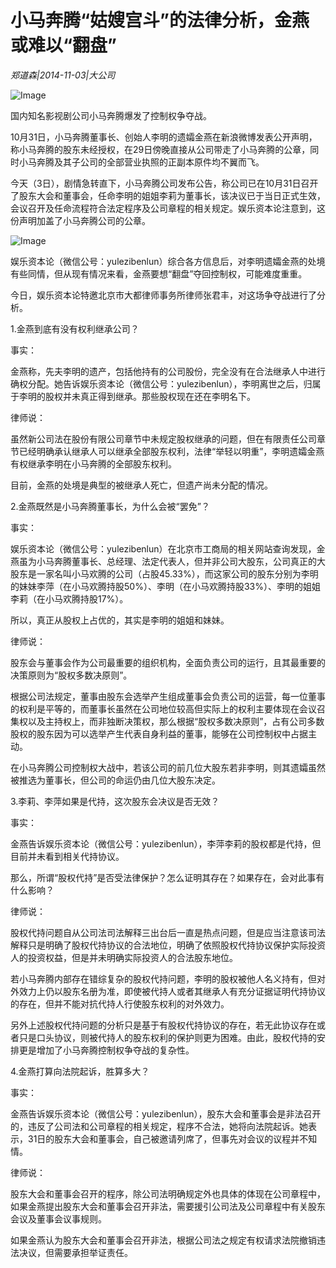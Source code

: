 # 小马奔腾“姑嫂宫斗”的法律分析，金燕或难以“翻盘”

*郑道森|2014-11-03|大公司*

![Image](http://p2.pstatp.com/large/pgc-image/15216179852124e5be8ae45)

国内知名影视剧公司小马奔腾爆发了控制权争夺战。

10月31日，小马奔腾董事长、创始人李明的遗孀金燕在新浪微博发表公开声明，称小马奔腾的股东未经授权，在29日傍晚直接从公司带走了小马奔腾的公章，同时小马奔腾及其子公司的全部营业执照的正副本原件均不翼而飞。

今天（3日），剧情急转直下，小马奔腾公司发布公告，称公司已在10月31日召开了股东大会和董事会，任命李明的姐姐李莉为董事长，该决议已于当日正式生效，会议召开及任命流程符合法定程序及公司章程的相关规定。娱乐资本论注意到，这份声明加盖了小马奔腾公司的公章。

![Image](http://p2.pstatp.com/large/pgc-image/152161798526483bcc768db)

娱乐资本论（微信公号：yulezibenlun）综合各方信息后，对李明遗孀金燕的处境有些同情，但从现有情况来看，金燕要想“翻盘”夺回控制权，可能难度重重。

今日，娱乐资本论特邀北京市大都律师事务所律师张君丰，对这场争夺战进行了分析。

1.金燕到底有没有权利继承公司？

事实：

金燕称，先夫李明的遗产，包括他持有的公司股份，完全没有在合法继承人中进行确权分配。她告诉娱乐资本论（微信公号：yulezibenlun），李明离世之后，归属于李明的股权并未真正得到继承。那些股权现在还在李明名下。

律师说：

虽然新公司法在股份有限公司章节中未规定股权继承的问题，但在有限责任公司章节已经明确承认继承人可以继承全部股东权利，法律“举轻以明重”，李明遗孀金燕有权继承李明在小马奔腾的全部股东权利。

目前，金燕的处境是典型的被继承人死亡，但遗产尚未分配的情况。

2.金燕既然是小马奔腾董事长，为什么会被“罢免”？

事实：

娱乐资本论（微信公号：yulezibenlun）在北京市工商局的相关网站查询发现，金燕虽为小马奔腾董事长、总经理、法定代表人，但并非公司大股东，公司真正的大股东是一家名叫小马欢腾的公司（占股45.33%），而这家公司的股东分别为李明的妹妹李萍（在小马欢腾持股50%）、李明（在小马欢腾持股33%）、李明的姐姐李莉（在小马欢腾持股17%）。

所以，真正从股权上占优的，其实是李明的姐姐和妹妹。

律师说：

股东会与董事会作为公司最重要的组织机构，全面负责公司的运行，且其最重要的决策原则为“股权多数决原则”。

根据公司法规定，董事由股东会选举产生组成董事会负责公司的运营，每一位董事的权利是平等的，而董事长虽然在公司地位较高但实际上的权利主要体现在会议召集权以及主持权上，而非独断决策权，那么根据“股权多数决原则”，占有公司多数股权的股东因为可以选举产生代表自身利益的董事，能够在公司控制权中占据主动。

在小马奔腾公司控制权大战中，若该公司的前几位大股东若非李明，则其遗孀虽然被推选为董事长，但公司的命运仍由几位大股东决定。

3.李莉、李萍如果是代持，这次股东会决议是否无效？

事实：

金燕告诉娱乐资本论（微信公号：yulezibenlun），李萍李莉的股权都是代持，但目前并未看到相关代持协议。

那么，所谓“股权代持”是否受法律保护？怎么证明其存在？如果存在，会对此事有什么影响？

律师说：

股权代持问题自从公司法司法解释三出台后一直是热点问题，但是应当注意该司法解释只是明确了股权代持协议的合法地位，明确了依照股权代持协议保护实际投资人的投资权益，但是并未明确实际投资人的合法股东地位。

若小马奔腾内部存在错综复杂的股权代持问题，李明的股权被他人名义持有，但对外效力上仍以股东名册为准，即使被代持人或者其继承人有充分证据证明代持协议的存在，但并不能对抗代持人行使股东权利的对外效力。

另外上述股权代持问题的分析只是基于有股权代持协议的存在，若无此协议存在或者只是口头协议，则被代持人的股东权利的保护则更为困难。由此，股权代持的安排更是增加了小马奔腾控制权争夺战的复杂性。

4.金燕打算向法院起诉，胜算多大？

事实：

金燕告诉娱乐资本论（微信公号：yulezibenlun），股东大会和董事会是非法召开的，违反了公司法和公司章程的相关规定，程序不合法，她将向法院起诉。她表示，31日的股东大会和董事会，自己被邀请列席了，但事先对会议的议程并不知情。

律师说：

股东大会和董事会召开的程序，除公司法明确规定外也具体的体现在公司章程中，如果金燕提出股东大会和董事会召开非法，需要援引公司法及公司章程中有关股东会议及董事会议事规则。

如果金燕认为股东大会和董事会召开非法，根据公司法之规定有权请求法院撤销违法决议，但需要承担举证责任。

